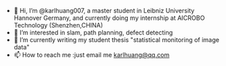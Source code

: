 - 👋 Hi, I’m @karlhuang007, a master student in Leibniz University Hannover Germany, and currently doing my internship at AICROBO Technology (Shenzhen,CHINA)
- 👀 I’m interested in slam, path planning, defect detecting
- 🌱 I’m currently writing my student thesis "statistical monitoring of image data"
- 📫 How to reach me :just email me karlhuang@qq.com


<!---
karlhuang007/karlhuang007 is a ✨ special ✨ repository because its `README.md` (this file) appears on your GitHub profile.
You can click the Preview link to take a look at your changes.
--->
